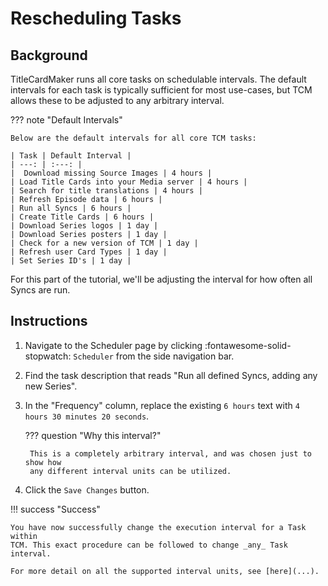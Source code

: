 # Rescheduling Tasks

## Background

TitleCardMaker runs all core tasks on schedulable intervals. The default
intervals for each task is typically sufficient for most use-cases, but TCM
allows these to be adjusted to any arbitrary interval.

??? note "Default Intervals"

    Below are the default intervals for all core TCM tasks:

    | Task | Default Interval |
    | ---: | :---: |
    |  Download missing Source Images | 4 hours |
    | Load Title Cards into your Media server | 4 hours |
    | Search for title translations | 4 hours |
    | Refresh Episode data | 6 hours |
    | Run all Syncs | 6 hours |
    | Create Title Cards | 6 hours |
    | Download Series logos | 1 day |
    | Download Series posters | 1 day |
    | Check for a new version of TCM | 1 day |
    | Refresh user Card Types | 1 day |
    | Set Series ID's | 1 day |

For this part of the tutorial, we'll be adjusting the interval for how often
all Syncs are run. 

## Instructions

1. Navigate to the Scheduler page by clicking :fontawesome-solid-stopwatch:
`Scheduler` from the side navigation bar.

2. Find the task description that reads "Run all defined Syncs, adding any new
Series".

3. In the "Frequency" column, replace the existing `6 hours` text with
`4 hours 30 minutes 20 seconds`.

    ??? question "Why this interval?"

        This is a completely arbitrary interval, and was chosen just to show how
        any different interval units can be utilized.

4. Click the `Save Changes` button.

!!! success "Success"

    You have now successfully change the execution interval for a Task within
    TCM. This exact procedure can be followed to change _any_ Task interval.

    For more detail on all the supported interval units, see [here](...).
